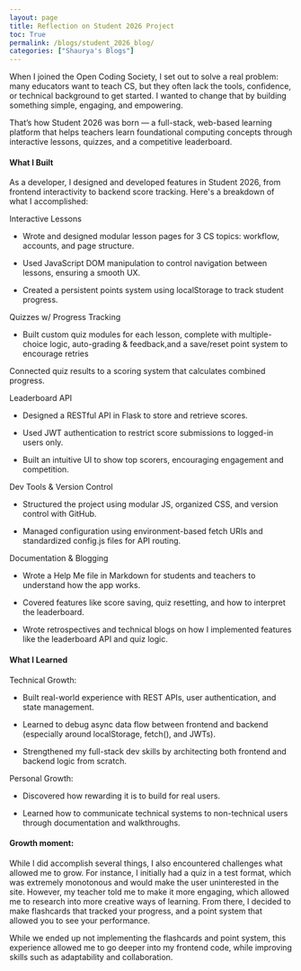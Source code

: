 ```yaml
---
layout: page
title: Reflection on Student 2026 Project
toc: True
permalink: /blogs/student_2026_blog/
categories: ["Shaurya's Blogs"]
---
```


When I joined the Open Coding Society, I set out to solve a real problem: many educators want to teach CS, but they often lack the tools, confidence, or technical background to get started. I wanted to change that by building something simple, engaging, and empowering.

That’s how Student 2026 was born — a full-stack, web-based learning platform that helps teachers learn foundational computing concepts through interactive lessons, quizzes, and a competitive leaderboard.

#### What I Built

As a developer, I designed and developed features in Student 2026, from frontend interactivity to backend score tracking. Here's a breakdown of what I accomplished:

Interactive Lessons

- Wrote and designed modular lesson pages for 3 CS topics: workflow, accounts, and page structure.

- Used JavaScript DOM manipulation to control navigation between lessons, ensuring a smooth UX.

- Created a persistent points system using localStorage to track student progress.

Quizzes w/ Progress Tracking

- Built custom quiz modules for each lesson, complete with multiple-choice logic, auto-grading & feedback,and a save/reset point system to encourage retries

Connected quiz results to a scoring system that calculates combined progress.

Leaderboard API

- Designed a RESTful API in Flask to store and retrieve scores.

- Used JWT authentication to restrict score submissions to logged-in users only.

- Built an intuitive UI to show top scorers, encouraging engagement and competition.

Dev Tools & Version Control

- Structured the project using modular JS, organized CSS, and version control with GitHub.

- Managed configuration using environment-based fetch URIs and standardized config.js files for API routing.

Documentation & Blogging

- Wrote a Help Me file in Markdown for students and teachers to understand how the app works.

- Covered features like score saving, quiz resetting, and how to interpret the leaderboard.

- Wrote retrospectives and technical blogs on how I implemented features like the leaderboard API and quiz logic.

#### What I Learned

Technical Growth:

- Built real-world experience with REST APIs, user authentication, and state management.

- Learned to debug async data flow between frontend and backend (especially around localStorage, fetch(), and JWTs).

- Strengthened my full-stack dev skills by architecting both frontend and backend logic from scratch.

Personal Growth:

- Discovered how rewarding it is to build for real users.

- Learned how to communicate technical systems to non-technical users through documentation and walkthroughs.

#### Growth moment:

While I did accomplish several things, I also encountered challenges what allowed me to grow. For instance, I initially had a quiz in a test format, which was extremely monotonous and would make the user uninterested in the site. However, my teacher told me to make it more engaging, which allowed me to research into more creative ways of learning. From there, I decided to make flashcards that tracked your progress, and a point system that allowed you to see your performance.

While we ended up not implementing the flashcards and point system, this experience allowed me to go deeper into my frontend code, while improving skills such as adaptability and collaboration.
